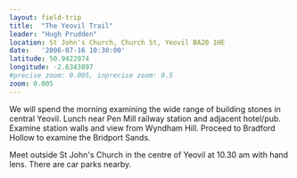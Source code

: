```yaml
---
layout: field-trip
title:  "The Yeovil Trail"
leader: "Hugh Prudden"
location: St John's Church, Church St, Yeovil BA20 1HE
date:   '2006-07-16 10:30:00'
latitude: 50.9422074
longitude: -2.6343897
#precise zoom: 0.005, inprecise zoom: 0.5
zoom: 0.005
---
```

We will spend the morning examining the wide range of building stones in central Yeovil. Lunch near Pen Mill railway station and adjacent hotel/pub. Examine station walls and view from Wyndham Hill. Proceed to Bradford Hollow to examine the Bridport Sands.

Meet outside St John's Church in the centre of Yeovil at 10.30 am with hand lens. There are car parks nearby.